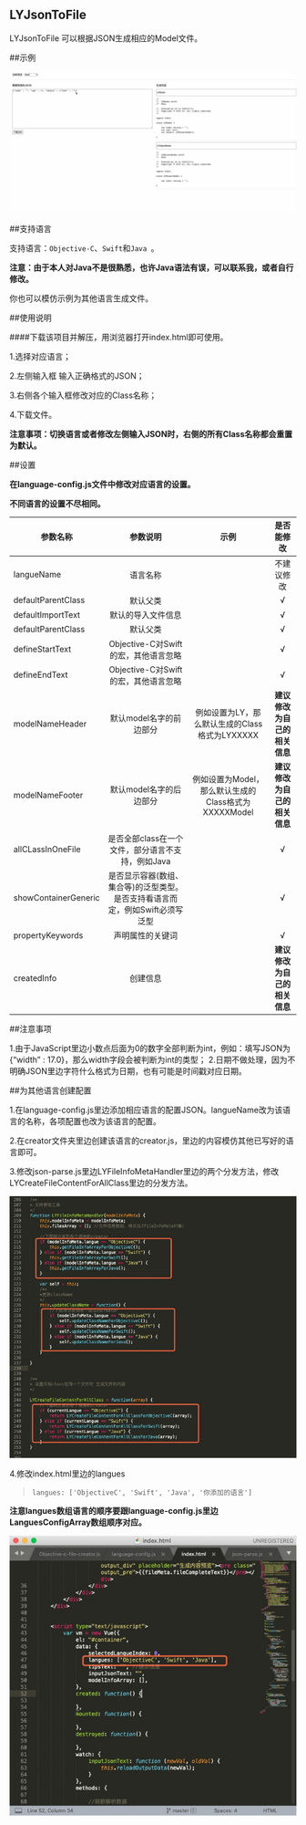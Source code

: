 ## LYJsonToFile

LYJsonToFile 可以根据JSON生成相应的Model文件。

##示例

![示例图片](https://github.com/luoyuant/LYJsonToFile/blob/master/readme-img/example.gif)

##支持语言

支持语言：`Objective-C`、`Swift`和`Java `。

**注意：由于本人对Java不是很熟悉，也许Java语法有误，可以联系我，或者自行修改。**

你也可以模仿示例为其他语言生成文件。

##使用说明

####下载该项目并解压，用浏览器打开index.html即可使用。

1.选择对应语言；

2.左侧输入框 输入正确格式的JSON；

3.右侧各个输入框修改对应的Class名称；

4.下载文件。

**注意事项：切换语言或者修改左侧输入JSON时，右侧的所有Class名称都会重置为默认。**

##设置

**在language-config.js文件中修改对应语言的设置。**

**不同语言的设置不尽相同。**

| 参数名称 | 参数说明 | 示例 | 是否能修改 |
| ------- |:-------:|:--------:|:--------:|
| langueName | 语言名称 | | 不建议修改 |
| defaultParentClass | 默认父类|  | √ |
| defaultImportText | 默认的导入文件信息 | | √ |
| defaultParentClass | 默认父类 | | √ |
| defineStartText | Objective-C对Swift的宏，其他语言忽略 | | √ |
| defineEndText | Objective-C对Swift的宏，其他语言忽略 | | √ |
| modelNameHeader | 默认model名字的前边部分 | 例如设置为LY，那么默认生成的Class格式为LYXXXXX | **建议修改为自己的相关信息** |
| modelNameFooter | 默认model名字的后边部分 | 例如设置为Model，那么默认生成的Class格式为XXXXXModel | **建议修改为自己的相关信息** |
| allCLassInOneFile | 是否全部class在一个文件，部分语言不支持，例如Java |  | √ |
| showContainerGeneric | 是否显示容器(数组、集合等)的泛型类型。是否支持看语言而定，例如Swift必须写泛型 |  | √ |
| propertyKeywords | 声明属性的关键词 |  | √ |
| createdInfo | 创建信息 |  | **建议修改为自己的相关信息** |

##注意事项

1.由于JavaScript里边小数点后面为0的数字全部判断为int，例如：填写JSON为{“width” : 17.0}，那么width字段会被判断为int的类型；
2.日期不做处理，因为不明确JSON里边字符什么格式为日期，也有可能是时间戳对应日期。

##为其他语言创建配置

1.在language-config.js里边添加相应语言的配置JSON。langueName改为该语言的名称，各项配置也改为该语言的配置。

2.在creator文件夹里边创建该语言的creator.js，里边的内容模仿其他已写好的语言即可。

3.修改json-parse.js里边LYFileInfoMetaHandler里边的两个分发方法，修改LYCreateFileContentForAllClass里边的分发方法。

![修改json-parse.js里边的三个方法](https://github.com/luoyuant/LYJsonToFile/blob/master/readme-img/json-parse-modify.png)

4.修改index.html里边的langues

>     langues: ['ObjectiveC', 'Swift', 'Java', '你添加的语言']

**注意langues数组语言的顺序要跟language-config.js里边LanguesConfigArray数组顺序对应。**

![修改index.html](https://github.com/luoyuant/LYJsonToFile/blob/master/readme-img/index-html-modify.png)

